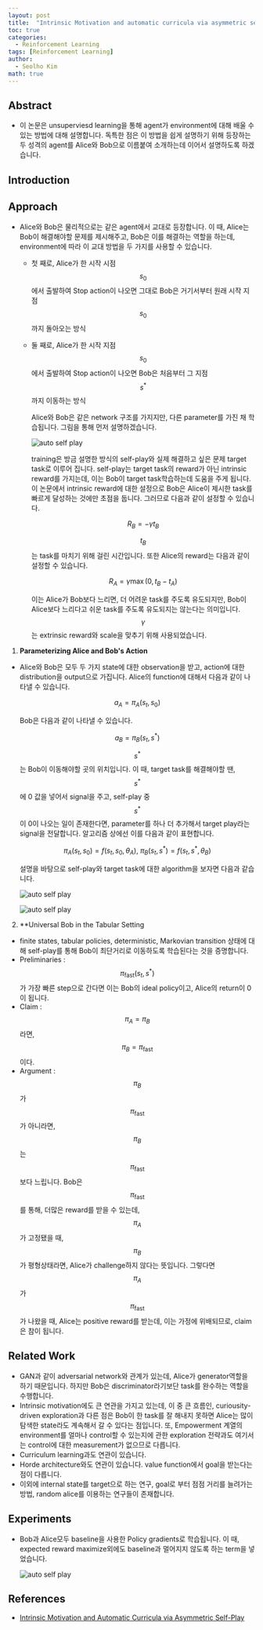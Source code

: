 ```yaml
---
layout: post
title:  "Intrinsic Motivation and automatic curricula via asymmetric self-play 논문 리뷰 및 설명"
toc: true
categories: 
  - Reinforcement Learning 
tags: [Reinforcement Learning]
author:
  - Seolho Kim
math: true
---
```

## Abstract
- 이 논문은 unsuperviesd learning을 통해 agent가 environment에 대해 배울 수 있는 방법에 대해 설명합니다. 독특한 점은 이 방법을 쉽게 설명하기 위해 등장하는 두 성격의 agent를 Alice와 Bob으로 이름붙여 소개하는데 이어서 설명하도록 하겠습니다.

## Introduction

## Approach
- Alice와 Bob은 물리적으로는 같은 agent에서 교대로 등장합니다. 이 때, Alice는 Bob이 해결해야할 문제를 제시해주고, Bob은 이를 해결하는 역할을 하는데, environment에 따라 이 교대 방법을 두 가지를 사용할 수 있습니다.
  - 첫 째로, Alice가 한 시작 시점 $$s_0$$에서 출발하여 Stop action이 나오면 그대로 Bob은 거기서부터 원래 시작 지점 $$s_0$$까지 돌아오는 방식
  - 둘 째로, Alice가 한 시작 지점 $$s_0$$에서 출발하여 Stop action이 나오면 Bob은 처음부터 그 지점 $$s^*$$까지 이동하는 방식

    Alice와 Bob은 같은 network 구조를 가지지만, 다른 parameter를 가진 채 학습됩니다. 그림을 통해 먼저 설명하겠습니다.

    ![auto self play](/assets/img/automatic_self_play_0.PNG)

    training은 방금 설명한 방식의 self-play와 실제 해결하고 싶은 문제 target task로 이루어 집니다. self-play는 target task의 reward가 아닌 intrinsic reward를 가지는데, 이는 Bob이 target task학습하는데 도움을 주게 됩니다. 이 논문에서 intrinsic reward에 대한 설정으로 Bob은 Alice이 제시한 task를 빠르게 달성하는 것에만 초점을 둡니다. 그러므로 다음과 같이 설정할 수 있습니다. 

    $$R_B = - \gamma t_B$$

    $$t_B$$는 task를 마치기 위해 걸린 시간입니다. 또한 Alice의 reward는 다음과 같이 설정할 수 있습니다. 

    $$R_A = \gamma \max{(0, t_B - t_A)}$$

    이는 Alice가 Bob보다 느리면, 더 어려운 task를 주도록 유도되지만, Bob이 Alice보다 느리다고 쉬운 task를 주도록 유도되지는 않는다는 의미입니다. $$\gamma$$는 extrinsic reward와 scale을 맞추기 위해 사용되었습니다.

1.  **Parameterizing Alice and Bob's Action**
  - Alice와 Bob은 모두 두 가지 state에 대한 observation을 받고, action에 대한 distribution을 output으로 가집니다. Alice의 function에 대해서 다음과 같이 나타낼 수 있습니다.

    $$a_A = \pi_A(s_t,s_0)$$

    Bob은 다음과 같이 나타낼 수 있습니다.

    $$a_B = \pi_B(s_t,s^*)$$

    $$s^*$$는 Bob이 이동해야할 곳의 위치입니다. 이 때, target task를 해결해야할 땐, $$s^*$$에 0 값을 넣어서 signal을 주고, self-play 중 $$s^*$$이 0이 나오는 일이 존재한다면, parameter를 하나 더 추가해서 target play라는 signal을 전달합니다. 알고리즘 상에선 이를 다음과 같이 표현합니다. 

    $$\pi_A(s_t,s_0) = f(s_t,s_0,\theta_A), \ \pi_B(s_t,s^*) = f(s_t, s^*, \theta_B)$$

    설명을 바탕으로 self-play와 target task에 대한 algorithm을 보자면 다음과 같습니다.

    ![auto self play](/assets/img/automatic_self_play_1.PNG)

    ![auto self play](/assets/img/automatic_self_play_2.PNG)

2. **Universal Bob in the Tabular Setting
  - finite states, tabular policies, deterministic, Markovian transition 상태에 대해 self-play를 통해 Bob이 최단거리로 이동하도록 학습된다는 것을 증명합니다.
  - Preliminaries : $$\pi_{\mathrm{fast}}(s_t,s^*)$$가 가장 빠른 step으로 간다면 이는 Bob의 ideal policy이고, Alice의 return이 0이 됩니다.
  - Claim : $$\pi_A = \pi_B$$라면, $$\pi_B = \pi_{\mathrm{fast}}$$이다.
  - Argument : $$\pi_B$$가 $$\pi_{\mathrm{fast}}$$가 아니라면, $$\pi_B$$는 $$\pi_{\mathrm{fast}}$$보다 느립니다. Bob은 $$\pi_{\mathrm{fast}}$$를 통해, 더많은 reward를 받을 수 있는데, $$\pi_A$$가 고정됐을 때, $$\pi_B$$가 평형상태라면, Alice가 challenge하지 않다는 뜻입니다. 그렇다면 $$\pi_A$$가 $$\pi_{\mathrm{fast}}$$가 나왔을 때, Alice는 positive reward를 받는데, 이는 가정에 위배되므로, claim은 참이 됩니다.

## Related Work
- GAN과 같이 adversarial network와 관계가 있는데, Alice가 generator역할을 하기 때문입니다. 하지만 Bob은 discriminator라기보단 task를 완수하는 역할을 수행합니다.
- Intrinsic motivation에도 큰 연관을 가지고 있는데, 이 중 큰 흐름인, curiousity-driven exploration과 다른 점은 Bob이 한 task를 잘 해내지 못하면 Alice는 많이 탐색한 state라도 계속해서 갈 수 있다는 점입니다. 또, Empowerment 계열의 environment를 얼마나 control할 수 있는지에 관한 exploration 전략과도 여기서는 control에 대한 measurement가 없으므로 다릅니다.
- Curriculum learning과도 연관이 있습니다.
- Horde architecture와도 연관이 있습니다. value function에서 goal을 받는다는 점이 다릅니다.
- 이외에 internal state를 target으로 하는 연구, goal로 부터 점점 거리를 늘려가는 방법, random alice를 이용하는 연구들이 존재합니다.

## Experiments
- Bob과 Alice모두 baseline을 사용한 Policy gradients로 학습됩니다. 이 때, expected reward maximize외에도 baseline과 멀어지지 않도록 하는 term을 넣었습니다.

  ![auto self play](/assets/img/automatic_self_play_3.PNG)

## References
- [Intrinsic Motivation and Automatic Curricula via Asymmetric Self-Play](https://arxiv.org/abs/1703.05407)